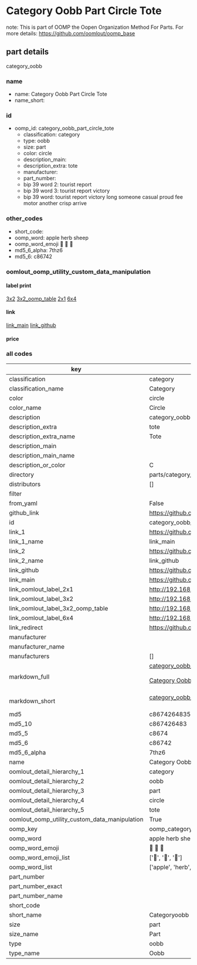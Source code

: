 # Category Oobb Part Circle Tote  

note: This is part of OOMP the Oopen Organization Method For Parts. For more details: https://github.com/oomlout/oomp_base

##  part details
  



category_oobb



### name
* name: Category Oobb Part Circle Tote
* name_short: 
### id
* oomp_id: category_oobb_part_circle_tote
  * classification: category
  * type: oobb
  * size: part
  * color: circle
  * description_main: 
  * description_extra: tote
  * manufacturer: 
  * part_number: 
  * bip 39 word 2: tourist report
  * bip 39 word 3: tourist report victory
  * bip 39 word: tourist report victory long someone casual proud fee motor another crisp arrive

### other_codes
* short_code: 
* oomp_word: apple herb sheep
* oomp_word_emoji :apple: :herb: :sheep:
* md5_6_alpha: 7thz6
* md5_6: c86742






### oomlout_oomp_utility_custom_data_manipulation
#### label print
[3x2](http://192.168.1.245:1112/?label=oomp%207thz6)
[3x2_oomp_table](http://192.168.1.108:1112/?label=oomp%207thz6)
[2x1](http://192.168.1.242:1112/?label=oomp%207thz6)
[6x4](http://192.168.1.55:1112/?label=oomp%207thz6)    

#### link

[link_main](https://github.com/oomlout/oomlout_oomp_version_1_messy/tree/main/parts/category_oobb_part_circle_tote) [link_github](https://github.com/oomlout/oomlout_oomp_version_1_messy/tree/main/parts/category_oobb_part_circle_tote)                             

#### price







### all codes 
| key | value |  
| --- | --- |  
| classification | category |  
| classification_name | Category |  
| color | circle |  
| color_name | Circle |  
| description | category_oobb |  
| description_extra | tote |  
| description_extra_name | Tote |  
| description_main |  |  
| description_main_name |  |  
| description_or_color | C  |  
| directory | parts/category_oobb_part_circle_tote |  
| distributors | [] |  
| filter |  |  
| from_yaml | False |  
| github_link | https://github.com/oomlout/oomlout_oomp_part_src/tree/main/parts/category_oobb_part_circle_tote |  
| id | category_oobb_part_circle_tote |  
| link_1 | https://github.com/oomlout/oomlout_oomp_version_1_messy/tree/main/parts/category_oobb_part_circle_tote |  
| link_1_name | link_main |  
| link_2 | https://github.com/oomlout/oomlout_oomp_version_1_messy/tree/main/parts/category_oobb_part_circle_tote |  
| link_2_name | link_github |  
| link_github | https://github.com/oomlout/oomlout_oomp_version_1_messy/tree/main/parts/category_oobb_part_circle_tote |  
| link_main | https://github.com/oomlout/oomlout_oomp_version_1_messy/tree/main/parts/category_oobb_part_circle_tote |  
| link_oomlout_label_2x1 | http://192.168.1.242:1112/?label=oomp%207thz6 |  
| link_oomlout_label_3x2 | http://192.168.1.245:1112/?label=oomp%207thz6 |  
| link_oomlout_label_3x2_oomp_table | http://192.168.1.108:1112/?label=oomp%207thz6 |  
| link_oomlout_label_6x4 | http://192.168.1.55:1112/?label=oomp%207thz6 |  
| link_redirect | https://github.com/oomlout/oomlout_oomp_version_1_messy/tree/main/parts/category_oobb_part_circle_tote |  
| manufacturer |  |  
| manufacturer_name |  |  
| manufacturers | [] |  
| markdown_full | [category_oobb_part_circle_tote](none)<br>[](none)<br>[Category Oobb Part Circle Tote](none)<br><br> |  
| markdown_short | [category_oobb_part_circle_tote](none)<br><br> |  
| md5 | c8674264835495988ee7883de76dbf2f |  
| md5_10 | c867426483 |  
| md5_5 | c8674 |  
| md5_6 | c86742 |  
| md5_6_alpha | 7thz6 |  
| name | Category Oobb Part Circle Tote |  
| oomlout_detail_hierarchy_1 | category |  
| oomlout_detail_hierarchy_2 | oobb |  
| oomlout_detail_hierarchy_3 | part |  
| oomlout_detail_hierarchy_4 | circle |  
| oomlout_detail_hierarchy_5 | tote |  
| oomlout_oomp_utility_custom_data_manipulation | True |  
| oomp_key | oomp_category_oobb_part_circle_tote |  
| oomp_word | apple herb sheep |  
| oomp_word_emoji | :apple: :herb: :sheep: |  
| oomp_word_emoji_list | [':apple:', ':herb:', ':sheep:'] |  
| oomp_word_list | ['apple', 'herb', 'sheep'] |  
| part_number |  |  
| part_number_exact |  |  
| part_number_name |  |  
| short_code |  |  
| short_name | Categoryoobb |  
| size | part |  
| size_name | Part |  
| type | oobb |  
| type_name | Oobb |  
